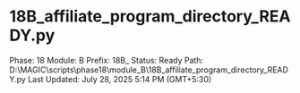 # 18B_affiliate_program_directory_READY.py

Phase: 18
Module: B
Prefix: 18B_
Status: Ready
Path: D:\MAGIC\scripts\phase18\module_B\18B_affiliate_program_directory_READY.py
Last Updated: July 28, 2025 5:14 PM (GMT+5:30)